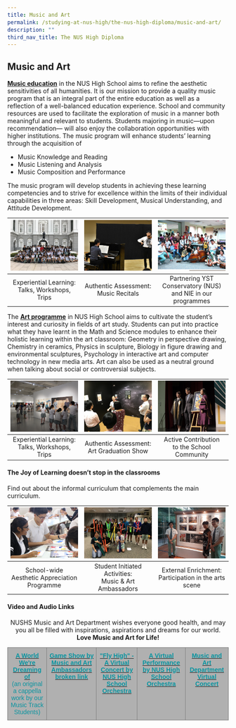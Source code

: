 ```yaml
---
title: Music and Art
permalink: /studying-at-nus-high/the-nus-high-diploma/music-and-art/
description: ""
third_nav_title: The NUS High Diploma
---
```

## Music and Art

**<a href="/music-and-art/music/">Music education</a>**  in the NUS High School aims to refine the aesthetic sensitivities of all humanities. It is our mission to provide a quality music program that is an integral part of the entire education as well as a reflection of a well-balanced education experience. School and community resources are used to facilitate the exploration of music in a manner both meaningful and relevant to students. Students majoring in music—upon recommendation— will also enjoy the collaboration opportunities with higher institutions. The music program will enhance students’ learning through the acquisition of 
* Music Knowledge and Reading 
* Music Listening and Analysis 
* Music Composition and Performance 

The music program will develop students in achieving these learning competencies and to strive for excellence within the limits of their individual capabilities in three areas: Skill Development, Musical Understanding, and Attitude Development.
<br>

<table>
	<thead>
		<tr>
			<th style="width: 33%; align: center">
				<a href="/music-and-art/music/">
				<img style="max-width: 100%; max-height:100%" src="/images/Music and Art/music_art1.png">
				</a>
			</th>
			<th style="width: 33%; align: center">
				<a href="/music-and-art/music/">
				<img style="max-width: 100%; max-heigth: 100%" src="/images/Music and Art/music_art2.png">
				</a>
			</th>
			<th style="width: 33%;align: center">
				<a href="/music-and-art/music/">
				<img style="max-width: 100%; max-heigth: 100%" src="/images/Music and Art/music_art3.png">
				</a>
			</th>
		</tr>
	</thead>
	<tbody>
		<tr>
			<td style="text-align:center"> 
			Experiential Learning:<br>Talks, Workshops, Trips
			</td>
			<td style="text-align:center">
			Authentic Assessment:<br>Music Recitals
			</td>
			<td style="text-align:center">
			Partnering YST Conservatory (NUS)<br>and NIE in our programmes
			</td>
		</tr>
	</tbody>
</table>

The  **<a href="/music-and-art/art/">Art programme</a>** in NUS High School aims to cultivate the student’s interest and curiosity in fields of art study. Students can put into practice what they have learnt in the Math and Science modules to enhance their holistic learning within the art classroom: Geometry in perspective drawing, Chemistry in ceramics, Physics in sculpture, Biology in figure drawing and environmental sculptures, Psychology in interactive art and computer technology in new media arts. Art can also be used as a neutral ground when talking about social or controversial subjects.
<br>

<table>
	<thead>
		<tr>
			<th style="width: 33%; align: center">
				<a href="/music-and-art/art/">
				<img style="max-width: 100%; max-height:100%" src="/images/Music and Art/music_art4.png">
				</a>
			</th>
			<th style="width: 33%; align: center">
				<a href="/music-and-art/art/">
				<img style="max-width: 100%; max-heigth: 100%" src="/images/Music and Art/music_art5.png">
				</a>
			</th>
			<th style="width: 33%;align: center">
				<a href="/music-and-art/art/">
				<img style="max-width: 100%; max-heigth: 100%" src="/images/Music and Art/music_art6.png">
				</a>
			</th>
		</tr>
	</thead>
	<tbody>
		<tr>
			<td style="text-align:center"> 
			Experiential Learning:<br>Talks, Workshops, Trips
			</td>
			<td style="text-align:center">
			Authentic Assessment:<br>Art Graduation Show
			</td>
			<td style="text-align:center">
			Active Contribution<br>to the School Community
			</td>
		</tr>
	</tbody>
</table>

#### The Joy of Learning doesn’t stop in the classrooms
Find out about the informal curriculum
that complements the main curriculum.

<table>
	<thead>
		<tr>
			<th style="width: 33%; align: center">
				<img style="max-width: 100%; max-height:100%" src="/images/Music and Art/music_art7.png">
			</th>
			<th style="width: 33%; align: center">
				<img style="max-width: 100%; max-heigth: 100%" src="/images/Music and Art/music_art8.png">
			</th>
			<th style="width: 33%;align: center">
				<img style="max-width: 100%; max-heigth: 100%" src="/images/Music and Art/music_art9.png">
			</th>
		</tr>
	</thead>
	<tbody>
		<tr>
			<td style="text-align:center"> 
			School-wide<br>Aesthetic Appreciation Programme
			</td>
			<td style="text-align:center">
			Student Initiated Activities:<br>Music &amp; Art Ambassadors
			</td>
			<td style="text-align:center">
			External Enrichment:<br>Participation in the arts scene
			</td>
		</tr>
	</tbody>
</table>

#### **Video and Audio Links**
<center>NUSHS Music and Art Department wishes everyone good health, and may you all be filled with inspirations, aspirations and dreams for our world.<br><b>Love Music and Art for Life!</b></center>

<style type="text/css">
.tg  {border-collapse:collapse;border-spacing:0;}
.tg td{border-color:black;border-style:solid;border-width:1px;font-family:Arial, sans-serif;font-size:14px;
  overflow:hidden;padding:10px 5px;word-break:normal;}
.tg th{border-color:black;border-style:solid;border-width:1px;font-family:Arial, sans-serif;font-size:14px;
  font-weight:normal;overflow:hidden;padding:10px 5px;word-break:normal;}
.tg .tg-l3jo{background-color:#B0B0B0;border-color:inherit;color:#0894A0;font-weight:bold;text-align:center;vertical-align:top}
</style>
<table class="tg">
<thead>
  <tr>
    <td class="tg-l3jo"><a href="https://youtu.be/XnWatXcclZI"><span style="text-decoration:none;color:#0894A0">A World We're Dreaming of</span></a><br><span style="font-weight:normal">(an original a cappella work by our Music Track Students)</span></td>
    <td class="tg-l3jo"><a href="https://tinyurl.com/nushMAD"><span style="text-decoration:none;color:#0894A0">Game Show by Music and Art Ambassadors<br>broken link</span></a></td>
    <td class="tg-l3jo"><a href="https://youtu.be/D1Gts8tf5pY"><span style="text-decoration:none;color:#0894A0">"Fly High" - A Virtual Concert by NUS High School Orchestra</span></a></td>
    <td class="tg-l3jo"><a href="https://youtu.be/VpDDMT_-iqU"><span style="text-decoration:none;color:#0894A0">A Virtual Performance by NUS High School Orchestra</span></a></td>
    <td class="tg-l3jo"><a href="https://youtu.be/4L56sCsZeS0"><span style="text-decoration:none;color:#0894A0">Music and Art Department Virtual Concert</span></a></td>
  </tr>
</thead>
</table>